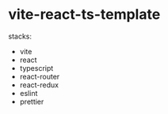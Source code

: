 # vite-react-ts-template

stacks:
- vite
- react
- typescript
- react-router
- react-redux
- eslint
- prettier
